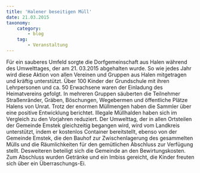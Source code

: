 ```yaml
---
title: 'Halener beseitigen Müll'
date: 21.03.2015
taxonomy:
    category:
        - blog
    tag:
        - Veranstaltung
---
```


Für ein sauberes Umfeld sorgte die Dorfgemeinschaft aus Halen während des Umwelttages, der am 21. 03.2015 abgehalten wurde. So wie jedes Jahr wird diese Aktion von allen Vereinen und Gruppen aus Halen mitgetragen und kräftig unterstützt. Über 100 Kinder der Grundschule mit ihren Lehrpersonen und ca. 50 Erwachsene waren der Einladung des Heimatvereins gefolgt. In mehreren Gruppen säuberten die Teilnehmer Straßenränder, Gräben, Böschungen, Wegebermen und öffentliche Plätze Halens von Unrat. Trotz der enormen Müllmengen haben die Sammler über eine positive Entwicklung berichtet. Illegale Müllhalden haben sich im Vergleich zu den Vorjahren reduziert. Der Umwelttag, der in allen Ortsteilen der Gemeinde Emstek gleichzeitig begangen wird, wird vom Landkreis unterstützt, indem er kostenlos Container bereitstellt, ebenso von der Gemeinde Emstek, die den Bauhof zur Zwischenlagerung des gesammelten Mülls und die Räumlichkeiten für den gemütlichen Abschluss zur Verfügung stellt. Desweiteren beteiligt sich die Gemeinde an den Bewirtungskosten. Zum Abschluss wurden Getränke und ein Imbiss gereicht, die Kinder freuten sich über ein Überraschungs-Ei.
